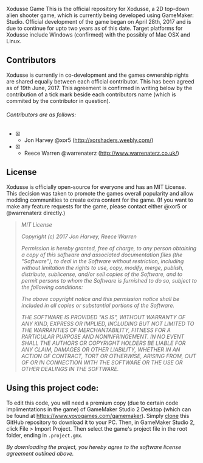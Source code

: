  Xodusse Game
This is the official repository for Xodusse, a 2D top-down alien shooter game, which is currently being developed using GameMaker: Studio. Official development of the game began on April 28th, 2017 and is due to continue for upto two years as of this date. Target platforms for Xodusse include Windows (confirmed) with the possibly of Mac OSX and Linux.

## Contributors
Xodusse is currently in co-development and the games ownership rights are shared equally between each official contributor. This has been agreed as of 19th June, 2017. This agreement is confirmed in writing below by the contribution of a tick mark beside each contributors name (which is commited by the contributor in question).

###### Contributors are as follows:
- [x] - Jon Harvey @xor5 (http://xorshaders.weebly.com/)
- [x] - Reece Warren @warrenaterz (http://www.warrenaterz.co.uk/) 

## License
Xodusse is officially open-source for everyone and has an MIT License. This decision was taken to promote the games overall popularity and allow modding communities to create extra content for the game. (If you want to make any feature requests for the game, please contact either @xor5 or @warrenaterz directly.) 

> *MIT License*
>
> *Copyright (c) 2017 Jon Harvey, Reece Warren*
> 
> *Permission is hereby granted, free of charge, to any person obtaining a copy of this software and associated documentation files (the "Software"), to deal in the Software without restriction, including without limitation the rights to use, copy, modify, merge, publish, distribute, sublicense, and/or sell copies of the Software, and to permit persons to whom the Software is furnished to do so, subject to the following conditions:*
>
> *The above copyright notice and this permission notice shall be included in all copies or substantial portions of the Software.*
>
> *THE SOFTWARE IS PROVIDED "AS IS", WITHOUT WARRANTY OF ANY KIND, EXPRESS OR IMPLIED, INCLUDING BUT NOT LIMITED TO THE WARRANTIES OF  MERCHANTABILITY, FITNESS FOR A PARTICULAR PURPOSE AND NONINFRINGEMENT. IN NO EVENT SHALL THE AUTHORS OR COPYRIGHT HOLDERS BE LIABLE FOR ANY CLAIM, DAMAGES OR OTHER LIABILITY, WHETHER IN AN ACTION OF CONTRACT, TORT OR OTHERWISE, ARISING FROM, OUT OF OR IN CONNECTION WITH THE SOFTWARE OR THE USE OR OTHER DEALINGS IN THE SOFTWARE.*

## Using this project code:
To edit this code, you will need a premium copy (due to certain code implimentations in the game) of GameMaker Studio 2 Desktop (which can be found at https://www.yoyogames.com/gamemaker). Simply [clone](https://github.com/Xodusse/Game/archive/master.zip) this GitHub repository to download it to your PC. Then, in GameMaker Studio 2, click File > Import Project. Then select the game's project file in the root folder, ending in `.project.gmx`.

*By downloading the project, you hereby agree to the software license agreement outlined above.*
